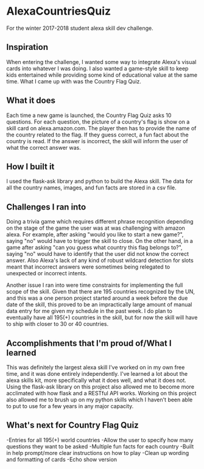 # AlexaCountriesQuiz
For the winter 2017-2018 student alexa skill dev challenge.

## Inspiration
When entering the challenge, I wanted some way to integrate Alexa's visual cards into whatever I was doing. I also wanted a game-style skill to keep kids entertained while providing some kind of educational value at the same time. What I came up with was the Country Flag Quiz.

## What it does
Each time a new game is launched, the Country Flag Quiz asks 10 questions. For each question, the picture of a country's flag is show on a skill card on alexa.amazon.com. The player then has to provide the name of the country related to the flag. If they guess correct, a fun fact about the country is read. If the answer is incorrect, the skill will inform the user of what the correct answer was.

## How I built it
I used the flask-ask library and python to build the Alexa skill. The data for all the country names, images, and fun facts are stored in a csv file.

## Challenges I ran into
Doing a trivia game which requires different phrase recognition depending on the stage of the game the user was at was challenging with amazon alexa. For example, after asking "would you like to start a new game?", saying "no" would have to trigger the skill to close. On the other hand, in a game after asking "can you guess what country this flag belongs to?", saying "no" would have to identify that the user did not know the correct answer. Also Alexa's lack of any kind of robust wildcard detection for slots meant that incorrect answers were sometimes being relegated to unexpected or incorrect intents.

Another issue I ran into were time constraints for implementing the full scope of the skill. Given that there are 195 countries recognized by the UN, and this was a one person project started around a week before the due date of the skill, this proved to be an impractically large amount of manual data entry for me given my schedule in the past week. I do plan to eventually have all 195(+) countries in the skill, but for now the skill will have to ship with closer to 30 or 40 countries.

## Accomplishments that I'm proud of/What I learned
This was definitely the largest alexa skill I've worked on in my own free time, and it was done entirely independently. I've learned a lot about the alexa skills kit, more specifically what it does well, and what it does not. Using the flask-ask library on this project also allowed me to become more acclimated with how flask and a RESTful API works. Working on this project also allowed me to brush up on my python skills which I haven't been able to put to use for a few years in any major capacity.

## What's next for Country Flag Quiz
-Entries for all 195(+) world countries
-Allow the user to specify how many questions they want to be asked
-Multiple fun facts for each country
-Built in help prompt/more clear instructions on how to play
-Clean up wording and formatting of cards
-Echo show version